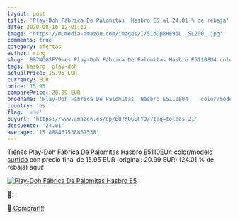```yaml
---
layout: post
title: 'Play-Doh Fábrica De Palomitas  Hasbro E5 al 24.01 % de rebaja'
date: 2020-08-16 12:01:12
image: 'https://m.media-amazon.com/images/I/51bDpBHE91L._SL200_.jpg'
comments: true
category: ofertas
author: ring
slug: 'B07KQGSFY9-es Play-Doh Fábrica De Palomitas Hasbro E5110EU4 color/modelo...'
tags: hasbro, play-doh
actualPrice: 15.95 EUR
currency: EUR
price: 15.95
comparePrice: 20.99 EUR
prodname: 'Play-Doh Fábrica De Palomitas  Hasbro E5110EU4    color/modelo surtido'
country: 'es'
flag: '🇪🇸'
buyurl: 'https://www.amazon.es/dp/B07KQGSFY9/?tag=tolees-21'
descuento: '24.01'
average: '15.888461538461538'
---
```


Tienes [Play-Doh Fábrica De Palomitas  Hasbro E5110EU4    color/modelo surtido](https://www.amazon.es/dp/B07KQGSFY9/?tag=tolees-21) con precio final de  15.95 EUR (original: 20.99 EUR) (24.01 %  de rebaja) aqui!

[![Play-Doh Fábrica De Palomitas  Hasbro E5](https://m.media-amazon.com/images/I/51bDpBHE91L._SL200_.jpg)](https://www.amazon.es/dp/B07KQGSFY9/?tag=tolees-21)

🔎:


[🛒 Comprar!!!](https://www.amazon.es/dp/B07KQGSFY9/?tag=tolees-21)

